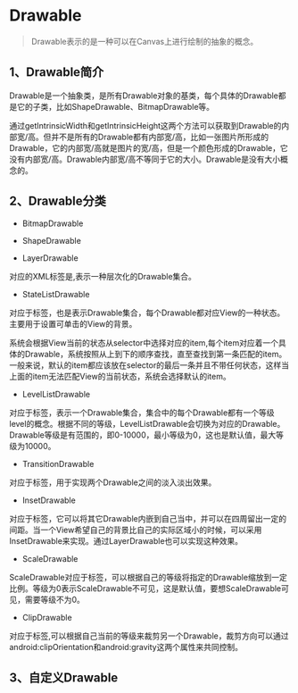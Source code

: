 # Drawable

>Drawable表示的是一种可以在Canvas上进行绘制的抽象的概念。

## 1、Drawable简介

Drawable是一个抽象类，是所有Drawable对象的基类，每个具体的Drawable都是它的子类，比如ShapeDrawable、BitmapDrawable等。

通过getIntrinsicWidth和getIntrinsicHeight这两个方法可以获取到Drawable的内部宽/高。但并不是所有的Drawable都有内部宽/高，比如一张图片所形成的Drawable，它的内部宽/高就是图片的宽/高，但是一个颜色形成的Drawable，它没有内部宽/高。Drawable内部宽/高不等同于它的大小。Drawable是没有大小概念的。

## 2、Drawable分类

- BitmapDrawable

- ShapeDrawable

- LayerDrawable

对应的XML标签是<layer-list>,表示一种层次化的Drawable集合。

- StateListDrawable

对应于<selector>标签，也是表示Drawable集合，每个Drawable都对应View的一种状态。主要用于设置可单击的View的背景。

系统会根据View当前的状态从selector中选择对应的item,每个item对应着一个具体的Drawable，系统按照从上到下的顺序查找，直至查找到第一条匹配的item。一般来说，默认的item都应该放在selector的最后一条并且不带任何状态，这样当上面的item无法匹配View的当前状态，系统会选择默认的item。

- LevelListDrawable

对应于<level-list>标签，表示一个Drawable集合，集合中的每个Drawable都有一个等级level的概念。根据不同的等级，LevelListDrawable会切换为对应的Drawable。Drawable等级是有范围的，即0-10000，最小等级为0，这也是默认值，最大等级为10000。

- TransitionDrawable

对应于<transition>标签，用于实现两个Drawable之间的淡入淡出效果。

- InsetDrawable

对应于<inset>标签，它可以将其它Drawable内嵌到自己当中，并可以在四周留出一定的间距。当一个View希望自己的背景比自己的实际区域小的时候，可以采用InsetDrawable来实现。通过LayerDrawable也可以实现这种效果。

- ScaleDrawable

ScaleDrawable对应于<scale>标签，可以根据自己的等级将指定的Drawable缩放到一定比例。等级为0表示ScaleDrawable不可见，这是默认值，要想ScaleDrawable可见，需要等级不为0。

- ClipDrawable

对应于<clip>标签,可以根据自己当前的等级来裁剪另一个Drawable，裁剪方向可以通过android:clipOrientation和android:gravity这两个属性来共同控制。

## 3、自定义Drawable